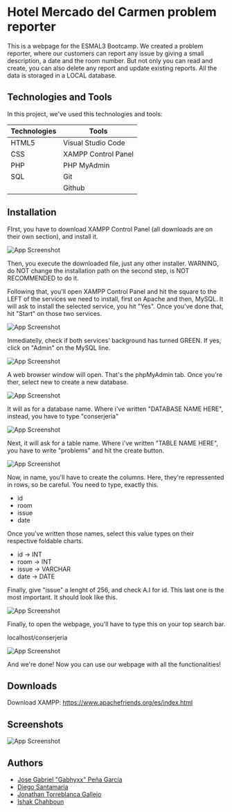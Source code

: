 # Hotel Mercado del Carmen problem reporter

This is a webpage for the ESMAL3 Bootcamp. We created a problem reporter, where our customers can report any issue by giving a small description, a date and the room number. But not only you can read and create, you can also delete any report and update existing reports. All the data is storaged in a LOCAL database.
## Technologies and Tools

In this project, we've used this technologies and tools:

| Technologies | Tools |
| ------------- | -------------|
| HTML5 | Visual Studio Code |
| CSS | XAMPP Control Panel |
| PHP | PHP MyAdmin
| SQL | Git |
|  | Github |


## Installation

FIrst, you have to download XAMPP Control Panel (all downloads are on their own section), and install it. 

![App Screenshot](./public/img/Step1.png)

Then, you execute the downloaded file, just any other installer. WARNING, do NOT change the installation path on the second step, is NOT RECOMMENDED to do it.

Following that, you'll open XAMPP Control Panel and hit the square to the LEFT of the services we need to install, first on Apache and then, MySQL. It will ask to install the selected service, you hit "Yes". Once you've done that, hit "Start" on those two services.

![App Screenshot](./public/img/Step2.png)

Inmediatelly, check if both services' background has turned GREEN. If yes, click on "Admin" on the MySQL line.

![App Screenshot](./public/img/Step3.png)

A web browser window will open. That's the phpMyAdmin tab. Once you're ther, select new to create a new database.

![App Screenshot](./public/img/Step4.png)

It will as for a database name. Where i've written "DATABASE NAME HERE", instead, you have to type "conserjeria"

![App Screenshot](./public/img/Step5.png)

Next, it will ask for a table name. Where i've written "TABLE NAME HERE", you have to write "problems" and hit the create button.

![App Screenshot](./public/img/Step6.png)

Now, in name, you'll have to create the columns. Here, they're repressented in rows, so be careful. You need to type, exactly this.

- id
- room
- issue
- date    

Once you've written those names, select this value types on their respective foldable charts.

- id -> INT
- room -> INT
- issue -> VARCHAR
- date -> DATE

Finally, give "issue" a lenght of 256, and check A.I for id. This last one is the most important. It should look like this.

![App Screenshot](./public/img/Step7.png)

Finally, to open the webpage, you'll have to type this on your top search bar.

localhost/conserjeria

![App Screenshot](./public/img/Step8.png)

And we're done! Now you can use our webpage with all the functionalities!


## Downloads

Download XAMPP: https://www.apachefriends.org/es/index.html
## Screenshots

![App Screenshot](./public/img/Screenshot.png)


## Authors

- [Jose Gabriel "Gabhyxx" Peña García](https://www.github.com/Gabhyxx)
- [Diego Santamaria](https://github.com/DinGo21)
- [Jonathan Torreblanca Gallejo](https://github.com/Leonkeneddy86)
- [Ishak Chahboun](https://github.com/ruzo0)